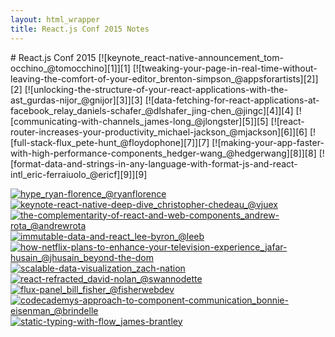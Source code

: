 ```yaml
---
layout: html_wrapper
title: React.js Conf 2015 Notes
---
```


<div markdown="1" class="notes notes--markdown">
# React.js Conf 2015
[![keynote_react-native-announcement_tom-occhino_@tomocchino][1]][1]
[![tweaking-your-page-in-real-time-without-leaving-the-comfort-of-your-editor_brenton-simpson_@appsforartists][2]][2]
[![unlocking-the-structure-of-your-react-applications-with-the-ast_gurdas-nijor_@gnijor][3]][3]
[![data-fetching-for-react-applications-at-facebook_relay_daniels-schafer_@dlshafer_jing-chen_@jingc][4]][4]
[![communicating-with-channels_james-long_@jlongster][5]][5]
[![react-router-increases-your-productivity_michael-jackson_@mjackson][6]][6]
[![full-stack-flux_pete-hunt_@floydophone][7]][7]
[![making-your-app-faster-with-high-performance-components_hedger-wang_@hedgerwang][8]][8]
[![format-data-and-strings-in-any-language-with-format-js-and-react-intl_eric-ferraiuolo_@ericf][9]][9]

[![hype_ryan-florence_@ryanflorence][10]][10]
[![keynote-react-native-deep-dive_christopher-chedeau_@vjuex][11]][11]
[![the-complementarity-of-react-and-web-components_andrew-rota_@andrewrota][12]][12]
[![immutable-data-and-react_lee-byron_@leeb][13]][13]
[![how-netflix-plans-to-enhance-your-television-experience_jafar-husain_@jhusain_beyond-the-dom][14]][14]
[![scalable-data-visualization_zach-nation][15]][15]
[![react-refracted_david-nolan_@swannodette][16]][16]
[![flux-panel_bill_fisher_@fisherwebdev][17]][17]
[![codecademys-approach-to-component-communication_bonnie-eisenman_@brindelle][18]][18]
[![static-typing-with-flow_james-brantley][19]][19]
</div>

[1]: /images/2015-reactjs-conf/reactjsconf_2015_1_keynote_react-native-announcement_tom-occhino_@tomocchino.jpeg
[2]: /images/2015-reactjs-conf/reactjsconf_2015_2_tweaking-your-page-in-real-time-without-leaving-the-comfort-of-your-editor_brenton-simpson_@appsforartists.jpeg
[3]: /images/2015-reactjs-conf/reactjsconf_2015_3_unlocking-the-structure-of-your-react-applications-with-the-ast_gurdas-nijor_@gnijor.jpeg
[4]: /images/2015-reactjs-conf/reactjsconf_2015_4_data-fetching-for-react-applications-at-facebook_relay_daniels-schafer_@dlshafer_jing-chen_@jingc.jpeg
[5]: /images/2015-reactjs-conf/reactjsconf_2015_5_communicating-with-channels_james-long_@jlongster.jpeg
[6]: /images/2015-reactjs-conf/reactjsconf_2015_6_react-router-increases-your-productivity_michael-jackson_@mjackson.jpeg
[7]: /images/2015-reactjs-conf/reactjsconf_2015_7_full-stack-flux_pete-hunt_@floydophone.jpeg
[8]: /images/2015-reactjs-conf/reactjsconf_2015_8_making-your-app-faster-with-high-performance-components_hedger-wang_@hedgerwang.jpeg
[9]: /images/2015-reactjs-conf/reactjsconf_2015_9_format-data-and-strings-in-any-language-with-format-js-and-react-intl_eric-ferraiuolo_@ericf.jpeg

[10]: /images/2015-reactjs-conf/reactjsconf_2015_10_hype_ryan-florence_@ryanflorence.jpeg
[11]: /images/2015-reactjs-conf/reactjsconf_2015_11_keynote-react-native-deep-dive_christopher-chedeau_@vjuex.jpeg
[12]: /images/2015-reactjs-conf/reactjsconf_2015_12_the-complementarity-of-react-and-web-components_andrew-rota_@andrewrota.jpeg
[13]: /images/2015-reactjs-conf/reactjsconf_2015_13_immutable-data-and-react_lee-byron_@leeb.jpeg
[14]: /images/2015-reactjs-conf/reactjsconf_2015_14_how-netflix-plans-to-enhance-your-television-experience_jafar-husain_@jhusain_beyond-the-dom.jpeg
[15]: /images/2015-reactjs-conf/reactjsconf_2015_15_scalable-data-visualization_zach-nation.jpeg
[16]: /images/2015-reactjs-conf/reactjsconf_2015_16_react-refracted_david-nolan_@swannodette.jpeg
[17]: /images/2015-reactjs-conf/reactjsconf_2015_17_flux-panel_bill_fisher_@fisherwebdev.jpeg
[18]: /images/2015-reactjs-conf/reactjsconf_2015_18_codecademys-approach-to-component-communication_bonnie-eisenman_@brindelle.jpeg
[19]: /images/2015-reactjs-conf/reactjsconf_2015_19_static-typing-with-flow_james-brantley.jpeg
